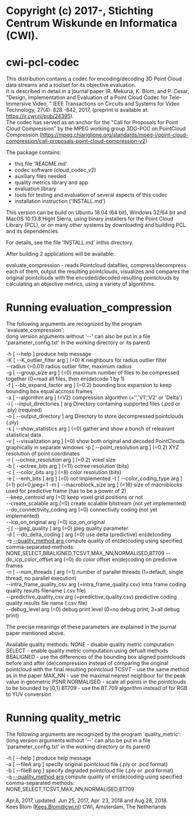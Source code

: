 # Copyright (c) 2017-, Stichting Centrum Wiskunde en Informatica (CWI).

cwi-pcl-codec
=============

This distribution contains a codec for encoding/decoding 3D Point Cloud data streams
and a toolset for its objective evaluation.   
It is described in detail in a journal paper (R. Mekuria, K. Blom, and P. Cesar,
"Design, Implementation and Evaluation of a Point Cloud Codec for Tele-Immersive Video,
" IEEE Transactions on Circuits and Systems for Video Technology, 27(4): 828 -842, 2017,
(preprint is available at: https://ir.cwi.nl/pub/24395).  
The codec has served as an anchor for the "Call for Proposals for Point Cloud Compression"
by  the MPEG working group 3DG-PCC on PointCloud Compression
(https://mpeg.chiariglione.org/standards/mpeg-i/point-cloud-compression/call-proposals-point-cloud-compression-v2).

The package contains:

* this file 'README.md'
* codec software (cloud_codec_v2)
* auxiliary files needed
* quality metrics library and app
* evaluation library
* tools for testing and evaluation of several aspects of this codec
* installation instruction ('INSTALL.md')

This version can be build on  Ubuntu 18.04 (64 bit), Windows 32/64 bit and MacOS 10.13.8 Hight Sierra,
using binary installers for the Point Cloud Library (PCL), or on many other systems by downloading
and building PCL and its dependencies.

For details, see the file 'INSTALL.md' inthis directory.

After building 2 applications will be available:

evaluate_compression - reads Pointcloud datafiles, compress/decompress each of them, output the resulting pointclouds,
		     visualizes and compares the original pointclouds with the encoded/decoded resulting pointclouds
		     by calculating an objective metrics, using a variety of algorithms.

Running evaluation_compression
==============================

The following arguments are recognized by the program 'evaluate_compression':  
(long version arguments without '--' can also be put in a file 'parameter_config.txt' in the working directory or its parent)

  -h [ --help ]                         produce help message  
  -K [ --K_outlier_filter arg ] (=0)    K neighbours for radius outlier filter   
  --radius (=0.01)                      radius outlier filter, maximum radius  
  -g [ --group_size arg ] (=0)          maximum number of files to be compressed together (0=read all files, then en(de)code 1 by 1)  
  -f [ --bb_expand_factor arg ] (=0.2)  bounding box expansion to keep bounding box equal accross frames  
  -a [ --algorithm  arg ] (=V2)         compression algorithm (='','V1','V2' or 'Delta')  
  -i [ --input_directories ] arg        Directory containing supported files (.pcd or .ply) (required)  
  -o [ --output_directory ] arg         Directory to store decompressed pointclouds (.ply)  
  -s [ --show_statistics arg ] (=0)     gather and show a bunch of releavant statistical data  
  -v [ --visualization arg ] (=0)       show both original and decoded PointClouds graphically in separate windows
  -p [ --point_resolution arg ] (=0.2)  XYZ resolution of point coordinates  
  -r [ --octree_resolution arg ] (=0.2) voxel size  
  -b [ --octree_bits arg ] (=11)        octree resolution (bits)  
  -c [ --color_bits arg ] (=8)          color resolution (bits)  
  -e [ --enh_bits ] arg ] (=0)          not implemented
  -t [ --color_coding_type arg ] (=1)   pcl=0,jpeg=1
  -m [ --macroblock_size arg ] (=16)    size of macroblocks used for predictive frame (has to be a power of 2)  
  --keep_centroid  arg (=0)             keep voxel grid positions or not  
  --create_scalable arg (=0)            create scalable bitstream (not yet implemented)  
  --do_connectivity_coding arg (=0)     connectivity coding (not yet implemented)  
  --icp_on_original arg (=0)            icp_on_original  
  -j [ --jpeg_quality ] arg (=0)        jpeg quality parameter  
  -d [ --do_delta_coding ] arg (=0)     use delta (predictive) en(de)coding  
  -q [ --quality_method arg ](="NONE")  compute quality of en(de)coding using specified comma-separated methods:
       			    												NONE,SELECT,BBALIGNED,TCSVT,MAX_NN,NORMALISED,BT709
  --do_icp_color_offset arg (=0)        do color offset en(de)coding on predictive frames  
  -n [ --num_threads ] arg (=1)         number of parallel threads (1=default, single  thread, no parallel execution)  
  --intra_frame_quality_csv arg (=intra_frame_quality.csv) intra frame coding quality results filename (.csv file)  
  --predictive_quality_csv arg (=predictive_quality.csv) predictive coding quality results file name (.csv file)  
  --debug_level arg (=0)                debug print level (0=no debug print, 3=all debug print)  

The precise meanings of these parameters are explained in the journal paper mentioned above.

Available quality methods:
NONE            - disable quality metric computation
SELECT					- enable quality metric computation using defualt methods
BBALIGNED				- use the differences of the bounding box aligned pointclouds before and after (de)compression
									instead of comparing the original pointcloud with the final resulting pointcloud
TCSVT           - use the same method as in the paper
MAX_NN          - use the maximal nearest neighbour for the peak value in geometric PSNR
NORMALISED      - scale all points in the pointclouds to be bounded by [0,1]
BT709           - use the BT.709 algorithm instead of for RGB to YUV conversion


Running quality_metric
======================

The following arguments are recognized by the program 'quality_metric':  
(long version arguments without '--' can also be put in a file 'parameter_config.txt' in the working directory or its parent)


  -h [ --help ]                         produce help message  
  -a [ --fileA arg ]                    specify original pointcloud file (.ply or .pcd format)  
  -b [ --fileB arg ]                    specify degraded pointcloud file (.ply or .pcd format)  
  -q [ --quality_method arg ](="NONE")  compute quality of en(de)coding using specified comma-separated methods:
                          			    		NONE,SELECT,TCSVT,MAX_NN,NORMALISED,BT709


Apr.6, 2017, updated: Jun 25, 2017, Apr. 23, 2018 and Aug.28, 2018.   
Kees Blom (Kees.Blom@cwi.nl) CWI, Amsterdam, The Netherlands
